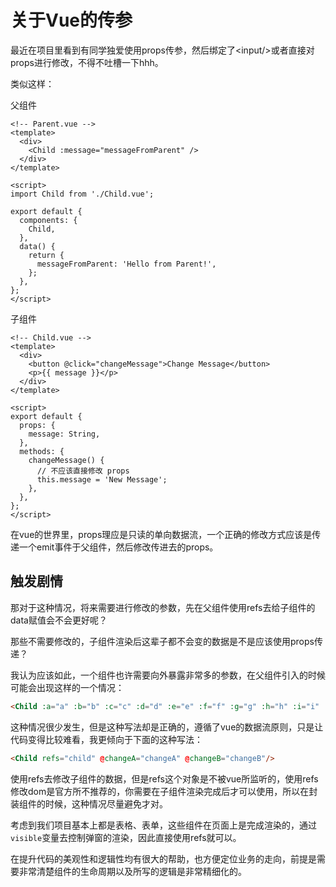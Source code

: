 # 关于Vue的传参

最近在项目里看到有同学独爱使用props传参，然后绑定了\<input/>或者直接对props进行修改，不得不吐槽一下hhh。

类似这样：

父组件

```vue
<!-- Parent.vue -->
<template>
  <div>
    <Child :message="messageFromParent" />
  </div>
</template>

<script>
import Child from './Child.vue';

export default {
  components: {
    Child,
  },
  data() {
    return {
      messageFromParent: 'Hello from Parent!',
    };
  },
};
</script>

```

子组件

```vue
<!-- Child.vue -->
<template>
  <div>
    <button @click="changeMessage">Change Message</button>
    <p>{{ message }}</p>
  </div>
</template>

<script>
export default {
  props: {
    message: String,
  },
  methods: {
    changeMessage() {
      // 不应该直接修改 props
      this.message = 'New Message';
    },
  },
};
</script>
```


在vue的世界里，props理应是只读的单向数据流，一个正确的修改方式应该是传递一个emit事件于父组件，然后修改传进去的props。

## 触发剧情

那对于这种情况，将来需要进行修改的参数，先在父组件使用refs去给子组件的data赋值会不会更好呢？

那些不需要修改的，子组件渲染后这辈子都不会变的数据是不是应该使用props传递？

我认为应该如此，一个组件也许需要向外暴露非常多的参数，在父组件引入的时候可能会出现这样的一个情况：

```html
<Child :a="a" :b="b" :c="c" :d="d" :e="e" :f="f" :g="g" :h="h" :i="i" :j="j" :k="k" :l="l" @changeA="changeA" @changeB="changeB"/>
```

这种情况很少发生，但是这种写法却是正确的，遵循了vue的数据流原则，只是让代码变得比较难看，我更倾向于下面的这种写法：

```html
<Child refs="child" @changeA="changeA" @changeB="changeB"/>
```

使用refs去修改子组件的数据，但是refs这个对象是不被vue所监听的，使用refs修改dom是官方所不推荐的，你需要在子组件渲染完成后才可以使用，所以在封装组件的时候，这种情况尽量避免才对。

考虑到我们项目基本上都是表格、表单，这些组件在页面上是完成渲染的，通过`visible`变量去控制弹窗的渲染，因此直接使用refs就可以。

在提升代码的美观性和逻辑性均有很大的帮助，也方便定位业务的走向，前提是需要非常清楚组件的生命周期以及所写的逻辑是非常精细化的。
